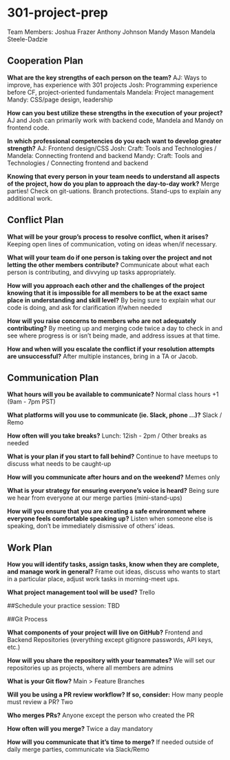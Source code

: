 # 301-project-prep

Team Members:
Joshua Frazer
Anthony Johnson
Mandy Mason
Mandela Steele-Dadzie

## Cooperation Plan

**What are the key strengths of each person on the team?**
AJ: Ways to improve, has experience with 301 projects
Josh: Programming experience before CF, project-oriented fundamentals
Mandela: Project management
Mandy: CSS/page design, leadership

**How can you best utilize these strengths in the execution of your project?**
AJ and Josh can primarily work with backend code, Mandela and Mandy on frontend code. 

**In which professional competencies do you each want to develop greater strength?**
AJ: Frontend design/CSS 
Josh: Craft: Tools and Technologies / 
Mandela: Connecting frontend and backend
Mandy: Craft: Tools and Technologies / Connecting frontend and backend

**Knowing that every person in your team needs to understand all aspects of the project, how do you plan to approach the day-to-day work?**
Merge parties! Check on git-uations. Branch protections. Stand-ups to explain any additional work.

## Conflict Plan

**What will be your group’s process to resolve conflict, when it arises?**
Keeping open lines of communication, voting on ideas when/if necessary.

**What will your team do if one person is taking over the project and not letting the other members contribute?**
Communicate about what each person is contributing, and divvying up tasks appropriately.

**How will you approach each other and the challenges of the project knowing that it is impossible for all members to be at the exact same place in understanding and skill level?**
By being sure to explain what our code is doing, and ask for clarification if/when needed

**How will you raise concerns to members who are not adequately contributing?**
By meeting up and merging code twice a day to check in and see where progress is or isn’t being made, and address issues at that time. 

**How and when will you escalate the conflict if your resolution attempts are unsuccessful?**
After multiple instances, bring in a TA or Jacob.

## Communication Plan

**What hours will you be available to communicate?**
Normal class hours +1 (9am - 7pm PST)

**What platforms will you use to communicate (ie. Slack, phone …)?**
Slack / Remo

**How often will you take breaks?**
Lunch: 12ish - 2pm / Other breaks as needed

**What is your plan if you start to fall behind?**
Continue to have meetups to discuss what needs to be caught-up

**How will you communicate after hours and on the weekend?**
Memes only

**What is your strategy for ensuring everyone’s voice is heard?**
Being sure we hear from everyone at our merge parties (mini-stand-ups)

**How will you ensure that you are creating a safe environment where everyone feels comfortable speaking up?**
Listen when someone else is speaking, don’t be immediately dismissive of others’ ideas.

## Work Plan

**How you will identify tasks, assign tasks, know when they are complete, and manage work in general?**
Frame out ideas, discuss who wants to start in a particular place, adjust work tasks in morning-meet ups.

**What project management tool will be used?**
Trello

##Schedule your practice session:
TBD

##Git Process

**What components of your project will live on GitHub?**
Frontend and Backend Repositories (everything except gitignore passwords, API keys, etc.)

**How will you share the repository with your teammates?**
We will set our repositories up as projects, where all members are admins

**What is your Git flow?**
Main > Feature Branches

**Will you be using a PR review workflow? If so, consider:**
How many people must review a PR?
Two

**Who merges PRs?**
Anyone except the person who created the PR

**How often will you merge?**
Twice a day mandatory

**How will you communicate that it’s time to merge?**
If needed outside of daily merge parties, communicate via Slack/Remo
